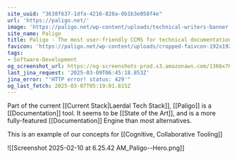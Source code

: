 ```yaml
---
site_uuid: "3638f637-1dfa-4216-828a-0b1b3e058f4e"
url: 'https://paligo.net/'
image: 'https://paligo.net/wp-content/uploads/technical-writers-banner.png'
site_name: Paligo
title: Paligo - The most user-friendly CCMS for technical documentation
favicon: 'https://paligo.net/wp-content/uploads/cropped-faivcon-192x192.png'
tags:
- Software-Development
og_screenshot_url: https://og-screenshots-prod.s3.amazonaws.com/1366x768/80/false/0ef66ca9981be009ba80bd055926012c2576e19ea9a2b1a67252d6a740634d02.jpeg
last_jina_request: '2025-03-09T06:45:18.853Z'
jina_error: "'HTTP error! status: 429'"
og_last_fetch: 2025-03-07T05:19:01.815Z
---
```

Part of the current [[Current Stack|Laerdal Tech Stack]], [[Paligo]] is a [[Documentation]] tool. It seems to be [[State of the Art]], and is a more fully-featured [[Documentation]] Engine than most alternatives.

This is an example of our concepts for [[Cognitive, Collaborative Tooling]]

![[Screenshot 2025-02-10 at 6.25.42 AM_Paligo--Hero.png]]
